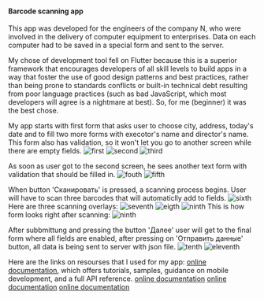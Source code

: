 #### Barcode scanning app

This app was developed for the engineers of the company N, who were involved in the delivery of computer equipment to enterprises. Data on each computer had to be saved in a special form and sent to the server.

My chose of development tool fell on Flutter because this is a superior framework that encourages developers of all skill levels to build apps in a way that foster the use of good design patterns and best practices, rather than being prone to standards conflicts or built-in technical debt resulting from poor language practices (such as bad JavaScript, which most developers will agree is a nightmare at best). So, for me (beginner) it was the best chose.

My app starts with first form that asks user to choose city, address, today's date and to fill two more forms with execotor's name and director's name. This form also has validation, so it won't let you go to another screen while there are empty fields.
![first](firstform.png)
![second](firstformvalidation.png)
![third](firstformfilled.png)


As soon as user got to the second screen, he sees another text form with validation that should be filled in.
![fouth](secondform.png)
![fifth](secondformvalidation.png)

When button 'Сканировать' is pressed, a scanning process begins. User will have to scan three barcodes that will automaticlly add to fields.
![sixth](secondformsemifilled.png)
Here are three scanning overlays:
![seventh](firstoverlay.png)
![eigth](secondoverlay.png)
![ninth](thirdoverlay.png)
This is how form looks right after scanning:
![ninth](secondformfilled.png)

After subbmittung and pressing the button 'Далее' user will get to the final form where all fields are enabled, after pressing on 'Отправить данные' button, all data is being sent to server with json file.
![tenth](thirdform1.png)
![eleventh](thirdform2.png)



Here are the links on resourses that I used for my app:
[online documentation](https://flutter.dev/docs), which offers tutorials,
samples, guidance on mobile development, and a full API reference.
[online documentation](https://flutter.dev/docs/cookbook/forms/validation)
[online documentation](https://medium.com/@maffan/how-to-fetch-data-using-api-calls-in-flutter-99668a60170c)
[online documentation](https://www.geeksforgeeks.org/flutter-sending-data-to-the-internet/)
